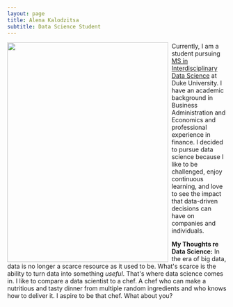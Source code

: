 ```yaml
---
layout: page
title: Alena Kalodzitsa
subtitle: Data Science Student 
---
```


<img  width = "370" height = "506" style="float:left; margin-right: 8px;" src="/assets/img/08200007.1.jpg" > 

   Currently, I am a student pursuing [MS in Interdisciplinary Data Science](https://datascience.duke.edu/) at Duke University. I have an academic background in Business Administration and Economics and professional experience in finance.  I decided to pursue data science because I like to be challenged, enjoy continuous learning, and love to see the impact that data-driven decisions can have on companies and individuals. 
   
   **My Thoughts re Data Science:** In the era of big data, data is no longer a scarce resource as it used to be. What's scarce is the ability to turn data into something *useful*. That's where data science comes in. I like to compare a data scientist to a chef. A chef who can make a nutritious and tasty dinner from multiple random ingredients and who knows how to deliver it. I aspire to be that chef. What about you? 
